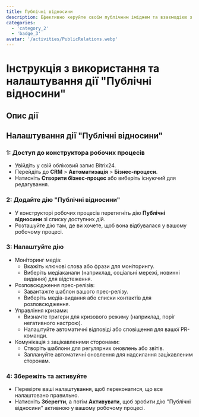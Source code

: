 ```yaml
---
title: Публічні відносини
description: Ефективно керуйте своїм публічним іміджем та взаємодією з медіа.
categories: 
  - 'category_2'
  - 'badge_3'
avatar: '/activities/PublicRelations.webp'
---
```

# Інструкція з використання та налаштування дії "Публічні відносини"

## Опис дії

## **Налаштування дії "Публічні відносини"**

### 1: Доступ до конструктора робочих процесів
- Увійдіть у свій обліковий запис Bitrix24.
- Перейдіть до **CRM** > **Автоматизація** > **Бізнес-процеси**.
- Натисніть **Створити бізнес-процес** або виберіть існуючий для редагування.

### 2: Додайте дію "Публічні відносини"
- У конструкторі робочих процесів перетягніть дію **Публічні відносини** зі списку доступних дій.
- Розташуйте дію там, де ви хочете, щоб вона відбувалася у вашому робочому процесі.

### 3: Налаштуйте дію
- Моніторинг медіа:
  - Вкажіть ключові слова або фрази для моніторингу.
  - Виберіть медіаканали (наприклад, соціальні мережі, новинні видання) для відстеження.
- Розповсюдження прес-релізів:
  - Завантажте шаблон вашого прес-релізу.
  - Виберіть медіа-видання або списки контактів для розповсюдження.
- Управління кризами:
  - Визначте тригери для кризового режиму (наприклад, поріг негативного настрою).
  - Налаштуйте автоматичні відповіді або сповіщення для вашої PR-команди.
- Комунікація з зацікавленими сторонами:
  - Створіть шаблони для регулярних оновлень або звітів.
  - Заплануйте автоматичні оновлення для надсилання зацікавленим сторонам.

### 4: Збережіть та активуйте
- Перевірте ваші налаштування, щоб переконатися, що все налаштовано правильно.
- Натисніть **Зберегти**, а потім **Активувати**, щоб зробити дію "Публічні відносини" активною у вашому робочому процесі.